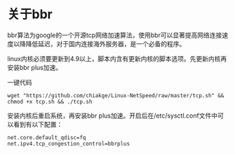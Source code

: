 # 关于bbr 
bbr算法为google的一个开源tcp网络加速算法，使用bbr可以显著提高网络连接速度以降降低延迟，对于国内连接海外服务器，是一个必备的程序。

linux内核必须要更新到4.9以上，脚本内含有更新内核的脚本选项。先更新内核再安装bbr plus加速。

一键代码
```
wget "https://github.com/chiakge/Linux-NetSpeed/raw/master/tcp.sh" && chmod +x tcp.sh && ./tcp.sh
```

安装内核后重启系统，再安装bbr plus加速。开启后在/etc/sysctl.conf文件中可以看到有以下配置：
```
net.core.default_qdisc=fq
net.ipv4.tcp_congestion_control=bbrplus
```
